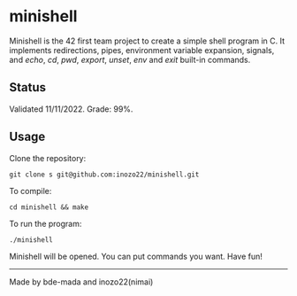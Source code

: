 # minishell

Minishell is the 42 first team project to create a simple shell program in C. It implements redirections, pipes, environment variable expansion, signals, and *echo*, *cd*, *pwd*, *export*, *unset*, *env* and *exit* built-in commands.

## Status

Validated 11/11/2022. Grade: 99%.

## Usage

Clone the repository:

```
git clone s git@github.com:inozo22/minishell.git
```

To compile:

```shell
cd minishell && make
```

To run the program:

```shell
./minishell
```
Minishell will be opened. You can put commands you want. Have fun!


---
Made by bde-mada and inozo22(nimai)